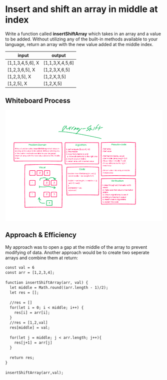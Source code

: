 # Insert and shift an array in middle at index

Write a function called **insertShiftArray** which takes in an array and a value to be added. Without utilizing any of the built-in methods available to your language, return an array with the new value added at the middle index.


| input | output
| ---| --- |
| [1,1,3,4,5,6], X | [1,1,3,X,4,5,6]
| [1,2,3,6,5], X   | [1,2,3,X,6,5]
| [1,2,3,5], X     | [1,2,X,3,5]
| [1,2,5], X       | [1,2,X,5]

## Whiteboard Process

![White Board](./array-shift.png)

## Approach & Efficiency

My approach was to open a gap at the middle of the array to prevent modifying of data. Another approach would be to create two seperate arrays and combine them at return:

```JS
const val = 6
const arr = [1,2,3,4];

function insertShiftArray(arr, val) {
  let middle = Math.round((arr.length - 1)/2);
  let res = [];

  //res = []
  for(let i = 0; i < middle; i++) {
    res[i] = arr[i];
  }
  //res = [1,2,val]
  res[middle] = val;

  for(let j = middle; j < arr.length; j++){
    res[j+1] = arr[j]
  }

  return res;
}

insertShiftArray(arr,val);
```